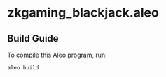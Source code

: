 # zkgaming_blackjack.aleo

## Build Guide

To compile this Aleo program, run:
```bash
aleo build
```

